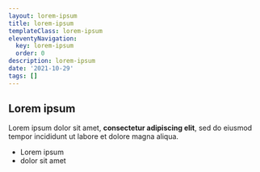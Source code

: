 ```yaml
---
layout: lorem-ipsum
title: lorem-ipsum
templateClass: lorem-ipsum
eleventyNavigation:
  key: lorem-ipsum
  order: 0
description: lorem-ipsum
date: '2021-10-29'
tags: []
---
```

## Lorem ipsum

Lorem ipsum dolor sit amet, **consectetur adipiscing elit**, sed do eiusmod tempor incididunt ut labore et dolore magna aliqua.

- Lorem ipsum
- dolor sit amet